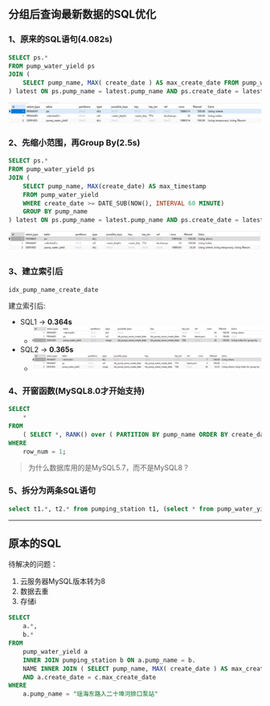 ## 分组后查询最新数据的SQL优化

### 1、原来的SQL语句(4.082s)

```sql
SELECT ps.* 
FROM pump_water_yield ps
JOIN ( 
    SELECT pump_name, MAX( create_date ) AS max_create_date FROM pump_water_yield GROUP BY pump_name 
) latest ON ps.pump_name = latest.pump_name AND ps.create_date = latest.max_create_date
```

![image-20230830211428454](.SQL优化.assets/image-20230830211428454.png)



### 2、先缩小范围，再Group By(2.5s)

```sql
SELECT ps.*
FROM pump_water_yield ps
JOIN (
    SELECT pump_name, MAX(create_date) AS max_timestamp
    FROM pump_water_yield
    WHERE create_date >= DATE_SUB(NOW(), INTERVAL 60 MINUTE)
    GROUP BY pump_name
) latest ON ps.pump_name = latest.pump_name AND ps.create_date = latest.max_timestamp;
```

![image-20230830211441780](.SQL优化.assets/image-20230830211441780.png)



### 3、建立索引后

`idx_pump_name_create_date`

建立索引后:

- SQL1 -> **0.364s**
  - ![image-20230830213034640](.SQL优化.assets/image-20230830213034640.png)
- SQL2 -> **0.365s**
  - ![image-20230830213108145](.SQL优化.assets/image-20230830213108145.png)



### 4、开窗函数(MySQL8.0才开始支持)

```sql
SELECT
	* 
FROM
	( SELECT *, RANK() over ( PARTITION BY pump_name ORDER BY create_date DESC ) AS row_num FROM pump_water_yield ) ranked 
WHERE
	row_num = 1;
```

> 为什么数据库用的是MySQL5.7，而不是MySQL8？





### 5、拆分为两条SQL语句

```sql
select t1.*, t2.* from pumping_station t1, (select * from pump_water_yield a where a.pump_name = "瑶海东路入二十埠河排口泵站" order by create_date desc limit 1) t2 where t2.pump_name = t1.name;
```







----

## 原本的SQL

待解决的问题：

1. 云服务器MySQL版本转为8
2. 数据去重
3. 存储i

```sql
SELECT
	a.*,
	b.* 
FROM
	pump_water_yield a
	INNER JOIN pumping_station b ON a.pump_name = b.
	NAME INNER JOIN ( SELECT pump_name, MAX( create_date ) AS max_create_date FROM pump_water_yield GROUP BY pump_name ) c ON a.pump_name = c.pump_name 
	AND a.create_date = c.max_create_date 
WHERE
	a.pump_name = "瑶海东路入二十埠河排口泵站"
```







